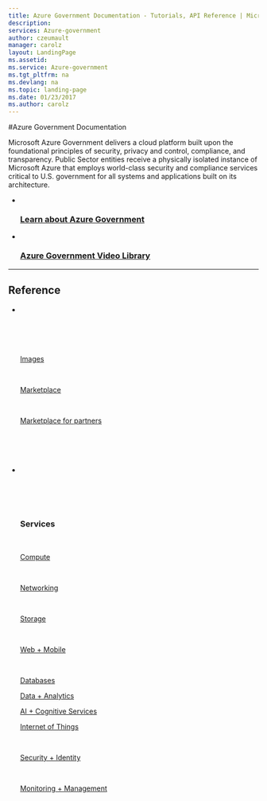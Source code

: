 ```yaml
---
title: Azure Government Documentation - Tutorials, API Reference | Microsoft Docs
description: 
services: Azure-government
author: czeumault
manager: carolz
layout: LandingPage
ms.assetid:	
ms.service: Azure-government
ms.tgt_pltfrm: na
ms.devlang: na
ms.topic: landing-page
ms.date: 01/23/2017
ms.author: carolz
---
```

#Azure Government Documentation

Microsoft Azure Government delivers a cloud platform built upon the foundational principles of security, privacy and control, compliance, and transparency. Public Sector entities receive a physically isolated instance of Microsoft Azure that employs world-class security and compliance services critical to U.S. government for all systems and applications built on its architecture. 


<ul class="panelContent cardsFTitle">
    <li>
        <a href="/azure/azure-government/documentation-government-welcome">
        <div class="cardSize">
            <div class="cardPadding">
                <div class="card">
                    <div class="cardImageOuter">
                        <div class="cardImage">
                            <img src="media/index/azure-government.svg" alt="" />
                        </div>
                    </div>
                    <div class="cardText">
                        <h3>Learn about Azure Government</h3>
                    </div>
                </div>
            </div>
        </div>
        </a>
    </li>
    <li>
        <a href="https://azure.microsoft.com/en-us/resources/videos/index/?tag=azure-government">
        <div class="cardSize">
            <div class="cardPadding">
                <div class="card">
                    <div class="cardImageOuter">
                        <div class="cardImage">
                            <img src="media/index/video-library.svg" alt="" />
                        </div>
                    </div>
                    <div class="cardText">
                        <h3>Azure Government Video Library</h3>
                    </div>
                </div>
            </div>
        </div>
        </a>
    </li>
</ul>

---

<h2>Reference</h2>
<ul class="panelContent cardsW">
    <li>
        <div class="cardSize">
            <div class="cardPadding">
                <div class="card">
                    <div class="cardText">
                        <p><a href="/azure/azure-government/documentation-government-image-gallery">Images</a></p>
                        <p><a href="/azure/azure-government/documentation-government-manage-marketplace">Marketplace</a></p>
                        <p><a href="/azure/azure-government/documentation-government-manage-marketplace-partners">Marketplace for partners</a></p>
                    </div>
                </div>
            </div>
        </div>
    </li>
    <li>
        <div class="cardSize">
            <div class="cardPadding">
                <div class="card">
                    <div class="cardText">
                        <h3>Services</h3>
                        <p><a href="/azure/azure-government/documentation-government-compute">Compute</a></p>
                        <p><a href="/azure/azure-government/documentation-government-networking">Networking</a></p>
                        <p><a href="/azure/azure-government/documentation-government-services-storage">Storage</a></p>
                        <p><a href="/azure/azure-government/documentation-government-services-webandmobile">Web + Mobile</a></p>
                        <p><a href="/azure/azure-government/documentation-government-services-database">Databases</a></p>
			<p><a href="/azure/azure-government/documentation-government-services-dataandanalytics">Data + Analytics</a></p>
			<p><a href="/azure/azure-government/documentation-government-services-aiandcognitiveservices">AI + Cognitive Services</a></p>
			<p><a href="/azure/azure-government/documentation-government-services-iot-hub">Internet of Things</a></p>
                        <p><a href="/azure/azure-government/documentation-government-services-securityandidentity">Security + Identity</a></p>
                        <p><a href="/azure/azure-government/documentation-government-services-monitoringandmanagement">Monitoring + Management</a></p>
                    </div>
                </div>
            </div>
        </div>
    </li>
</ul>
	



